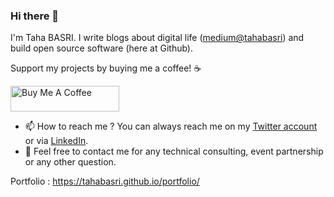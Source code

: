 ### Hi there 👋

I'm Taha BASRI.
I write blogs about digital life ([medium@tahabasri](https://medium.com/@tahabasri)) and build open source software (here at Github).

Support my projects by buying me a coffee! ☕

<a href="https://www.buymeacoffee.com/tahabasri" target="_blank"><img src="https://cdn.buymeacoffee.com/buttons/default-orange.png" alt="Buy Me A Coffee" height="41" width="174"></a>

- 📫  How to reach me ? You can always reach me on my [Twitter account](https://twitter.com/TheTahaBasri) or via [LinkedIn](https://www.linkedin.com/in/tahabasri/en/).
- 💬  Feel free to contact me for any technical consulting, event partnership or any other question.

Portfolio : https://tahabasri.github.io/portfolio/

